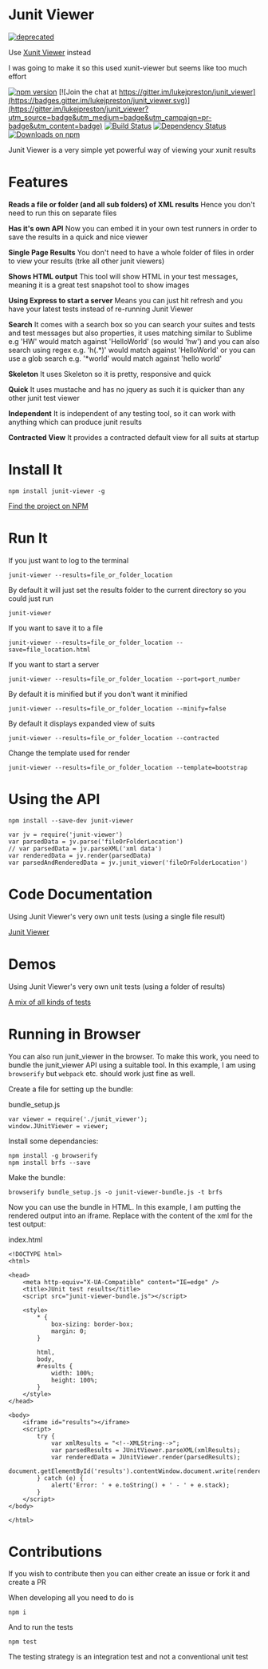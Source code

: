 Junit Viewer
============

[![deprecated](http://badges.github.io/stability-badges/dist/deprecated.svg)](http://github.com/badges/stability-badges)

Use [Xunit Viewer](https://github.com/lukejpreston/xunit-viewer) instead

I was going to make it so this used xunit-viewer but seems like too much effort

[![npm version](https://badge.fury.io/js/junit-viewer.svg)](https://badge.fury.io/js/junit-viewer)
[![Join the chat at https://gitter.im/lukejpreston/junit_viewer](https://badges.gitter.im/lukejpreston/junit_viewer.svg)](https://gitter.im/lukejpreston/junit_viewer?utm_source=badge&utm_medium=badge&utm_campaign=pr-badge&utm_content=badge)
[![Build Status](https://travis-ci.org/lukejpreston/junit_viewer.svg?branch=master)](https://travis-ci.org/lukejpreston/junit_viewer)
[![Dependency Status](https://www.versioneye.com/user/projects/5695f33caf789b002e000662/badge.svg)](https://www.versioneye.com/user/projects/5695f33caf789b002e000662)
[![Downloads on npm](http://img.shields.io/npm/dm/junit-viewer.svg)](https://www.npmjs.com/package/junit-viewer)

Junit Viewer is a very simple yet powerful way of viewing your xunit results

Features
========

**Reads a file or folder (and all sub folders) of XML results** Hence you don't need to run this on separate files

**Has it's own API** Now you can embed it in your own test runners in order to save the results in a quick and nice viewer

**Single Page Results** You don't need to have a whole folder of files in order to view your results (trke all other junit viewers)

**Shows HTML output** This tool will show HTML in your test messages, meaning it is a great test snapshot tool to show images

**Using Express to start a server** Means you can just hit refresh and you have your latest tests instead of re-running Junit Viewer

**Search** It comes with a search box so you can search your suites and tests and test messages but also properties, it uses matching similar to Sublime e.g 'HW' would match against 'HelloWorld' (so would 'hw') and you can also search using regex e.g. 'h(.*)' would match against 'HelloWorld' or you can use a glob search e.g. '*world' would match against 'hello world'

**Skeleton** It uses Skeleton so it is pretty, responsive and quick

**Quick** It uses mustache and has no jquery as such it is quicker than any other junit test viewer

**Independent** It is independent of any testing tool, so it can work with anything which can produce junit results

**Contracted View** It provides a contracted default view for all suits at startup


Install It
==========

```
npm install junit-viewer -g
```

[Find the project on NPM](https://www.npmjs.com/package/junit-viewer)

Run It
======

If you just want to log to the terminal

```
junit-viewer --results=file_or_folder_location
```

By default it will just set the results folder to the current directory so you could just run

```
junit-viewer
```

If you want to save it to a file

```
junit-viewer --results=file_or_folder_location --save=file_location.html
```

If you want to start a server

```
junit-viewer --results=file_or_folder_location --port=port_number
```

By default it is minified but if you don't want it minified

```
junit-viewer --results=file_or_folder_location --minify=false
```

By default it displays expanded view of suits

```
junit-viewer --results=file_or_folder_location --contracted
```

Change the template used for render

```
junit-viewer --results=file_or_folder_location --template=bootstrap
```

Using the API
=============

```
npm install --save-dev junit-viewer
```

```
var jv = require('junit-viewer')
var parsedData = jv.parse('fileOrFolderLocation')
// var parsedData = jv.parseXML('xml data')
var renderedData = jv.render(parsedData)
var parsedAndRenderedData = jv.junit_viewer('fileOrFolderLocation')
```

Code Documentation
==================

Using Junit Viewer's very own unit tests (using a single file result)

[Junit Viewer](http://lukejpreston.github.io/junit_viewer/junit_viewer_specs.html)

Demos
=====

Using Junit Viewer's very own unit tests (using a folder of results)

[A mix of all kinds of tests](http://lukejpreston.github.io/junit_viewer/demo.html)

Running in Browser
==================

You can also run junit\_viewer in the browser. To make this work, you need to bundle the junit\_viewer API using a suitable tool.
In this example, I am using `browserify` but `webpack` etc. should work just fine as well.

Create a file for setting up the bundle:

bundle_setup.js
```
var viewer = require('./junit_viewer');
window.JUnitViewer = viewer;
```

Install some dependancies:

```
npm install -g browserify
npm install brfs --save
```

Make the bundle:

```
browserify bundle_setup.js -o junit-viewer-bundle.js -t brfs
```

Now you can use the bundle in HTML. In this example, I am putting the rendered output into an iframe. Replace <!--XMLString-->
with the content of the xml for the test output:

index.html
```
<!DOCTYPE html>
<html>

<head>
	<meta http-equiv="X-UA-Compatible" content="IE=edge" />
	<title>JUnit test results</title>
	<script src="junit-viewer-bundle.js"></script>

	<style>
		* {
			box-sizing: border-box;
			margin: 0;
		}

		html,
		body,
		#results {
			width: 100%;
			height: 100%;
		}
	</style>
</head>

<body>
	<iframe id="results"></iframe>
	<script>
		try {
			var xmlResults = "<!--XMLString-->";
			var parsedResults = JUnitViewer.parseXML(xmlResults);
			var renderedData = JUnitViewer.render(parsedResults);
			document.getElementById('results').contentWindow.document.write(renderedData);
		} catch (e) {
			alert('Error: ' + e.toString() + ' - ' + e.stack);
		}
	</script>
</body>

</html>
```

Contributions
=============

If you wish to contribute then you can either create an issue or fork it and create a PR

When developing all you need to do is

```
npm i
```

And to run the tests

```
npm test
```

The testing strategy is an integration test and not a conventional unit test
